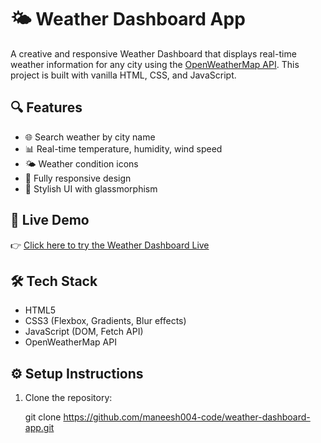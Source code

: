 # 🌤️ Weather Dashboard App

A creative and responsive Weather Dashboard that displays real-time weather information for any city using the [OpenWeatherMap API](https://openweathermap.org/). This project is built with vanilla HTML, CSS, and JavaScript.

## 🔍 Features

- 🌐 Search weather by city name
- 📊 Real-time temperature, humidity, wind speed
- 🌤️ Weather condition icons
- 📱 Fully responsive design
- 🎨 Stylish UI with glassmorphism

## 🚀 Live Demo

👉 [Click here to try the Weather Dashboard Live](https://maneesh004-code.github.io/weather-dashboard-app/)  



## 🛠️ Tech Stack

- HTML5
- CSS3 (Flexbox, Gradients, Blur effects)
- JavaScript (DOM, Fetch API)
- OpenWeatherMap API

## ⚙️ Setup Instructions

1. Clone the repository:
   
   git clone https://github.com/maneesh004-code/weather-dashboard-app.git
